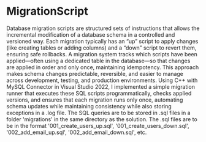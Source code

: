 # MigrationScript

Database migration scripts are structured sets of instructions that allows the incremental modification of a database schema in a controlled and versioned way. Each migration typically has an “up” script to apply changes (like creating tables or adding columns) and a “down” script to revert them, ensuring safe rollbacks. A migration system tracks which scripts have been applied—often using a dedicated table in the database—so that changes are applied in order and only once, maintaining idempotency. This approach makes schema changes predictable, reversible, and easier to manage across development, testing, and production environments. Using C++ with MySQL Connector in Visual Studio 2022, I implemented a simple migration runner that executes these SQL scripts programmatically, checks applied versions, and ensures that each migration runs only once, automating schema updates while maintaining consistency while also storing exceptions in a .log file. The SQL queries are to be stored in .sql files in a folder 'migrations' in the same directory as the solution. The .sql files are to be in the format '001_create_users_up.sql', '001_create_users_down.sql', '002_add_email_up.sql', '002_add_email_down.sql', etc.
